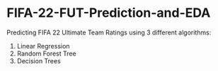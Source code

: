 # FIFA-22-FUT-Prediction-and-EDA
Predicting FIFA 22 Ultimate Team Ratings using 3 different algorithms:
1. Linear Regression 
2. Random Forest Tree
3. Decision Trees 
